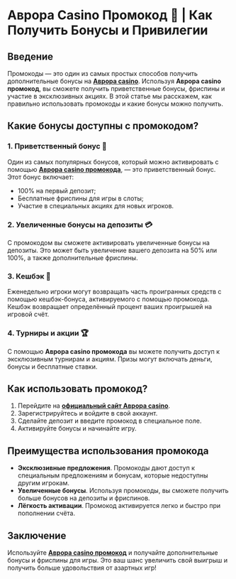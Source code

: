 # Аврора Casino Промокод 🎰 | Как Получить Бонусы и Привилегии

## Введение

Промокоды — это один из самых простых способов получить дополнительные бонусы на **[Аврора casino](https://10trafic-stat2.com/click/668546556bcc6313411604bd/6766/13032/subaccount)**. Используя **Аврора casino промокод**, вы сможете получить приветственные бонусы, фриспины и участие в эксклюзивных акциях. В этой статье мы расскажем, как правильно использовать промокоды и какие бонусы можно получить.

## Какие бонусы доступны с промокодом?

### 1. Приветственный бонус 🎁

Один из самых популярных бонусов, который можно активировать с помощью **[Аврора casino промокода](https://10trafic-stat2.com/click/668546556bcc6313411604bd/6766/13032/subaccount)**, — это приветственный бонус. Этот бонус включает:
- 100% на первый депозит;
- Бесплатные фриспины для игры в слоты;
- Участие в специальных акциях для новых игроков.

### 2. Увеличенные бонусы на депозиты 💳

С промокодом вы сможете активировать увеличенные бонусы на депозиты. Это может быть увеличение вашего депозита на 50% или 100%, а также дополнительные фриспины.

### 3. Кешбэк 🔄

Еженедельно игроки могут возвращать часть проигранных средств с помощью кешбэк-бонуса, активируемого с помощью промокода. Кешбэк возвращает определённый процент ваших проигрышей на игровой счёт.

### 4. Турниры и акции 🏆

С помощью **Аврора casino промокода** вы можете получить доступ к эксклюзивным турнирам и акциям. Призы могут включать деньги, бонусы и бесплатные ставки.

## Как использовать промокод?

1. Перейдите на **[официальный сайт Аврора casino](https://10trafic-stat2.com/click/668546556bcc6313411604bd/6766/13032/subaccount)**.
2. Зарегистрируйтесь и войдите в свой аккаунт.
3. Сделайте депозит и введите промокод в специальное поле.
4. Активируйте бонусы и начинайте игру.

## Преимущества использования промокода

- **Эксклюзивные предложения**. Промокоды дают доступ к специальным предложениям и бонусам, которые недоступны другим игрокам.
- **Увеличенные бонусы**. Используя промокоды, вы сможете получить больше бонусов на депозиты и фриспинов.
- **Лёгкость активации**. Промокод активируется легко и быстро при пополнении счёта.

## Заключение

Используйте **[Аврора casino промокод](https://10trafic-stat2.com/click/668546556bcc6313411604bd/6766/13032/subaccount)** и получайте дополнительные бонусы и фриспины для игры. Это ваш шанс увеличить свой выигрыш и получить больше удовольствия от азартных игр!
